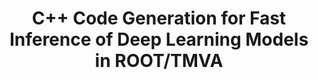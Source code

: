 ---
layout: default
title: C++ Code Generation for Fast Inference of Deep Learning Models in ROOT/TMVA
authors: Sitong An and Lorenzo Moneta
publication: 25th International Conference on Computing in High Energy and Nuclear Physics (CHEP 2021)
year: 2020
type: TMVA
doi: 10.1051/epjconf/202125103040
---